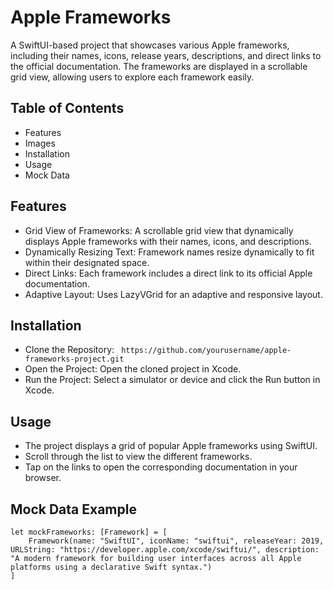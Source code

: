 # Apple Frameworks

A SwiftUI-based project that showcases various Apple frameworks, including their names, icons, release years, descriptions, and direct links to the official documentation. The frameworks are displayed in a scrollable grid view, allowing users to explore each framework easily.

## Table of Contents
- Features
- Images
- Installation
- Usage
- Mock Data

## Features
- Grid View of Frameworks: A scrollable grid view that dynamically displays Apple frameworks with their names, icons, and descriptions.
- Dynamically Resizing Text: Framework names resize dynamically to fit within their designated space.
- Direct Links: Each framework includes a direct link to its official Apple documentation.
- Adaptive Layout: Uses LazyVGrid for an adaptive and responsive layout.

## Installation
- Clone the Repository:
` https://github.com/yourusername/apple-frameworks-project.git`
- Open the Project: Open the cloned project in Xcode.
- Run the Project: Select a simulator or device and click the Run button in Xcode.

## Usage
- The project displays a grid of popular Apple frameworks using SwiftUI.
- Scroll through the list to view the different frameworks.
- Tap on the links to open the corresponding documentation in your browser.
## Mock Data Example
```
let mockFrameworks: [Framework] = [
    Framework(name: "SwiftUI", iconName: "swiftui", releaseYear: 2019, URLString: "https://developer.apple.com/xcode/swiftui/", description: "A modern framework for building user interfaces across all Apple platforms using a declarative Swift syntax.")
]
```
